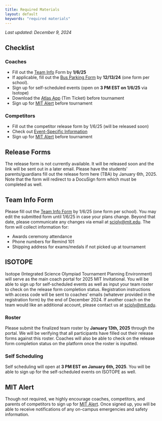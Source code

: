 ```yaml
---
title: Required Materials
layout: default
keywords: "required materials"
---
```

_Last updated: December 9, 2024_

## Checklist

### Coaches

- Fill out the [Team Info](https://forms.gle/aSSYiCS2rEWrQ7Qi6) Form by **1/6/25**
- If applicable, fill out the [Bus Parking Form](https://forms.gle/xZKPjYAveHDi2C83A) by **12/13/24** (one form per school).
- Sign up for self-scheduled events (open on **3 PM EST on 1/6/25** via Isotope)
- Download the [Atlas App](https://all.atlas-apps.mit.edu/xSVKaeJ1TvaTqHRw7) (Tim Ticket) before tournament
- Sign up for [MIT Alert](https://www.smart911.com/smart911/ref/reg.action?pa=mitalert) before tournament

### Competitors

- Fill out the competitor release form by 1/6/25 (will be released soon)
- Check out [Event-Specific Information](https://docs.google.com/document/d/1tH8LA9tisBfvWvJZKc0wgOFSC53xOD5X_xR1sqoYh0E/edit?tab=t.0#heading=h.r42yxrfmvqcs)
- Sign up for [MIT Alert](https://www.smart911.com/smart911/ref/reg.action?pa=mitalert) before tournament

## Release Forms

The release form is not currently available. It will be released soon and the link will be sent out in a later email. Please have the students' parents/guardians fill out the release form here (TBA) by January 6th, 2025. Note that the form will redirect to a DocuSign form which must be completed as well.

## Team Info Form

Please fill out the [Team Info Form](https://forms.gle/aSSYiCS2rEWrQ7Qi6) by 1/6/25 (one form per school). You may edit the submitted form until 1/6/25 in case your plans change. Beyond that date, please communicate any changes via email at [scioly@mit.edu](mailto:scioly@mit.edu). The form will collect information for:

* Awards ceremony attendance
* Phone numbers for Remind 101
* Shipping address for exams/medals if not picked up at tournament

## ISOTOPE

Isotope (Integrated Science Olympiad Tournament Planning Environment) will serve as the main coach portal for 2025 MIT Invitational. You will be able to sign up for self-scheduled events as well as input your team roster to check on the release form completion status. Registration instructions with access code will be sent to coaches’ emails (whatever provided in the registration form) by the end of December 2024. If another coach on the team would like an additional account, please contact us at [scioly@mit.edu](mailto:scioly@mit.edu).

### Roster

Please submit the finalized team roster by **January 13th, 2025** through the portal. We will be verifying that all participants have filled out their release forms against this roster. Coaches will also be able to check on the release form completion status on the platform once the roster is inputted.

### Self Scheduling

Self scheduling will open at **3 PM EST on January 6th, 2025**. You will be able to sign up for the self-scheduled events on ISOTOPE as well.

## MIT Alert

Though not required, we highly encourage coaches, competitors, and parents of competitors to sign up for [MIT Alert](https://www.smart911.com/smart911/ref/reg.action?pa=mitalert). Once signed up, you will be able to receive notifications of any on-campus emergencies and safety information.
